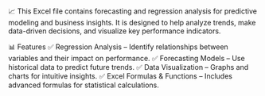 📈 This Excel file contains forecasting and regression analysis for predictive modeling and business insights. It is designed to help analyze trends, make data-driven decisions, and visualize key performance indicators.

📊 Features
✅ Regression Analysis – Identify relationships between variables and their impact on performance.
✅ Forecasting Models – Use historical data to predict future trends.
✅ Data Visualization – Graphs and charts for intuitive insights.
✅ Excel Formulas & Functions – Includes advanced formulas for statistical calculations.
